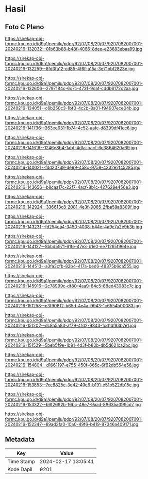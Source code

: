 # Hasil

## Foto C Plano

https://sirekap-obj-formc.kpu.go.id/d9a1/pemilu/pdpr/92/07/08/20/07/9207082007001-20240216-132032--01b63b88-b48f-4066-8dee-e23683ebaa99.jpg

https://sirekap-obj-formc.kpu.go.id/d9a1/pemilu/pdpr/92/07/08/20/07/9207082007001-20240216-132259--8fd3fa12-cd85-4f6f-a15a-3e71bbf2823e.jpg

https://sirekap-obj-formc.kpu.go.id/d9a1/pemilu/pdpr/92/07/08/20/07/9207082007001-20240216-132606--2797184c-6c7c-4731-9daf-cddb6172c2aa.jpg

https://sirekap-obj-formc.kpu.go.id/d9a1/pemilu/pdpr/92/07/08/20/07/9207082007001-20240216-134051--c6b250c3-1bf0-4c2b-8a01-f94907ece04b.jpg

https://sirekap-obj-formc.kpu.go.id/d9a1/pemilu/pdpr/92/07/08/20/07/9207082007001-20240216-141736--363ee631-1b74-4c52-aafe-d8399df41ec6.jpg

https://sirekap-obj-formc.kpu.go.id/d9a1/pemilu/pdpr/92/07/08/20/07/9207082007001-20240216-141616--1246e8b4-1abf-4dfa-bacf-6c3864620a69.jpg

https://sirekap-obj-formc.kpu.go.id/d9a1/pemilu/pdpr/92/07/08/20/07/9207082007001-20240216-140021--f4d20739-de99-458c-9758-4332e2f45285.jpg

https://sirekap-obj-formc.kpu.go.id/d9a1/pemilu/pdpr/92/07/08/20/07/9207082007001-20240216-143656--b8caa17c-22f7-4acf-8b1c-427629e456e3.jpg

https://sirekap-obj-formc.kpu.go.id/d9a1/pemilu/pdpr/92/07/08/20/07/9207082007001-20240216-142924--336613c8-2081-4e3f-9065-2fba58a8309f.jpg

https://sirekap-obj-formc.kpu.go.id/d9a1/pemilu/pdpr/92/07/08/20/07/9207082007001-20240216-143231--fd254ca4-3450-4038-b44e-4a9e7a2e9b3b.jpg

https://sirekap-obj-formc.kpu.go.id/d9a1/pemilu/pdpr/92/07/08/20/07/9207082007001-20240216-144127--8bbd5971-61fe-47e3-b1e0-ee71265f964e.jpg

https://sirekap-obj-formc.kpu.go.id/d9a1/pemilu/pdpr/92/07/08/20/07/9207082007001-20240216-144513--a3fa3cfb-82b4-417a-bed6-48375b6ca555.jpg

https://sirekap-obj-formc.kpu.go.id/d9a1/pemilu/pdpr/92/07/08/20/07/9207082007001-20240216-145916--2c78999c-df80-4aa9-84c5-88ed43083c7c.jpg

https://sirekap-obj-formc.kpu.go.id/d9a1/pemilu/pdpr/92/07/08/20/07/9207082007001-20240216-151258--e3f90812-b65d-4e4a-9943-1c6554b00083.jpg

https://sirekap-obj-formc.kpu.go.id/d9a1/pemilu/pdpr/92/07/08/20/07/9207082007001-20240216-151202--dc8a5a83-af79-41d2-9843-1cd1df83b7e1.jpg

https://sirekap-obj-formc.kpu.go.id/d9a1/pemilu/pdpr/92/07/08/20/07/9207082007001-20240216-151529--5beb5f9e-1b91-4d3f-b80b-db5d621ca2bc.jpg

https://sirekap-obj-formc.kpu.go.id/d9a1/pemilu/pdpr/92/07/08/20/07/9207082007001-20240216-154804--d1661197-e755-450f-865c-6f62db554e56.jpg

https://sirekap-obj-formc.kpu.go.id/d9a1/pemilu/pdpr/92/07/08/20/07/9207082007001-20240216-153853--7cc8825c-3e42-40c6-b191-e51b522db15e.jpg

https://sirekap-obj-formc.kpu.go.id/d9a1/pemilu/pdpr/92/07/08/20/07/9207082007001-20240216-153322--b6f2692b-16bc-46e7-9aad-88635a099cd7.jpg

https://sirekap-obj-formc.kpu.go.id/d9a1/pemilu/pdpr/92/07/08/20/07/9207082007001-20240216-152347--89ad3fa0-10a0-49f6-b419-87346a409171.jpg


## Metadata

| Key        | Value               |
| ---------- | ------------------- |
| Time Stamp | 2024-02-17 13:05:41 |
| Kode Dapil | 9201                |



